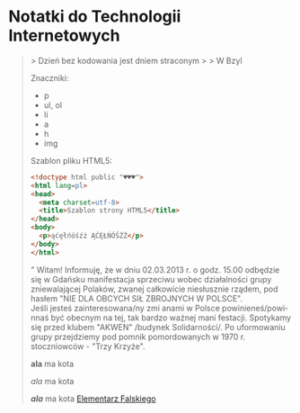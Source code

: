 # Notatki do Technologii Internetowych

<blockquote>
> Dzień bez kodowania jest dniem straconym
>
> W Bzyl


Znaczniki:

* p
* ul, ol
*  li
*  a
*  h
*  img

Szablon pliku HTML5:

```html
<!doctype html public "♥♥♥">
<html lang=pl>
<head>
  <meta charset=utf-8>
  <title>Szablon strony HTML5</title>
</head>
<body>
  <p>ąćęłńóśźż ĄĆĘŁŃÓŚŹŻ</p>
</body>
</html>
```


" Witam! Informuję, że w dniu 02.03.2013 r. o godz. 15.00 odbędzie się w Gdańsku manifestacja sprzeciwu
wobec działalności grupy zniewalającej Polaków, zwanej całkowicie niesłusznie rządem, 
pod hasłem "NIE DLA OBCYCH SIŁ ZBROJNYCH W POLSCE". <br> Jeśli jesteś zaintereso­­­­­wa­­­­­na­­­­­/ny zmi
anami w Polsce powinieneś/po­­­­­wi­­­­n­naś być obecnym na tej, tak bardzo ważnej mani
festacji. Spotykamy się przed klubem "AKWEN" /budynek Solidarności/. Po uformowaniu grupy 
przejdziemy pod pomnik pomordowanych w 1970 r. stoczniowców - "Trzy Krzyże".

**ala** ma kota

*ala* ma kota

***ala*** ma kota [Elementarz Falskiego](http://www.sportfan.pl/galeria/tak-sie-bawia-sportowcy-zobacz-fotki-z-ich-wakacji-40883)
